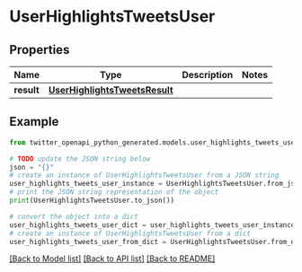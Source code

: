 # UserHighlightsTweetsUser


## Properties

Name | Type | Description | Notes
------------ | ------------- | ------------- | -------------
**result** | [**UserHighlightsTweetsResult**](UserHighlightsTweetsResult.md) |  | 

## Example

```python
from twitter_openapi_python_generated.models.user_highlights_tweets_user import UserHighlightsTweetsUser

# TODO update the JSON string below
json = "{}"
# create an instance of UserHighlightsTweetsUser from a JSON string
user_highlights_tweets_user_instance = UserHighlightsTweetsUser.from_json(json)
# print the JSON string representation of the object
print(UserHighlightsTweetsUser.to_json())

# convert the object into a dict
user_highlights_tweets_user_dict = user_highlights_tweets_user_instance.to_dict()
# create an instance of UserHighlightsTweetsUser from a dict
user_highlights_tweets_user_from_dict = UserHighlightsTweetsUser.from_dict(user_highlights_tweets_user_dict)
```
[[Back to Model list]](../README.md#documentation-for-models) [[Back to API list]](../README.md#documentation-for-api-endpoints) [[Back to README]](../README.md)


